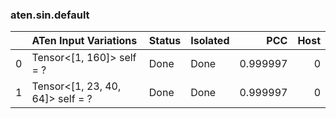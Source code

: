 ### aten.sin.default
|    | ATen Input Variations            | Status   | Isolated   |      PCC |   Host |
|---:|:---------------------------------|:---------|:-----------|---------:|-------:|
|  0 | Tensor<[1, 160]> self = ?        | Done     | Done       | 0.999997 |      0 |
|  1 | Tensor<[1, 23, 40, 64]> self = ? | Done     | Done       | 0.999997 |      0 |

